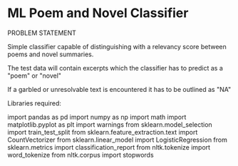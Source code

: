 # ML                                                   Poem and Novel Classifier

PROBLEM STATEMENT



Simple classifier capable of distinguishing with a relevancy score between poems and novel summaries.


The test data will contain excerpts which the classifier has to predict as a "poem" or "novel"

If a garbled or unresolvable text is encountered it has to be outlined as "NA"

Libraries required:

import pandas as pd
import numpy as np
import math
import matplotlib.pyplot as plt
import warnings
from sklearn.model_selection import train_test_split
from sklearn.feature_extraction.text import CountVectorizer
from sklearn.linear_model import LogisticRegression
from sklearn.metrics import classification_report
from nltk.tokenize import word_tokenize
from nltk.corpus import stopwords



